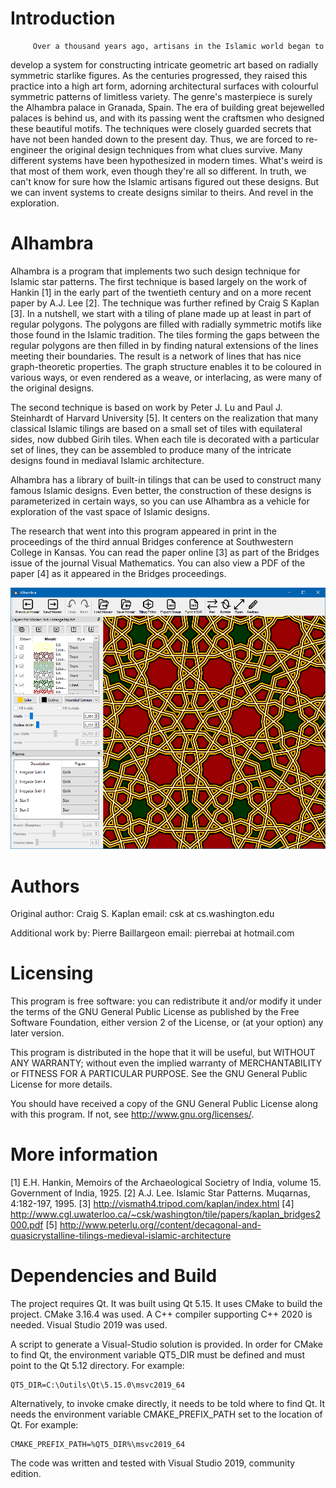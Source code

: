 # Introduction

         Over a thousand years ago, artisans in the Islamic world began to
develop a system for constructing intricate geometric art based on radially
symmetric starlike figures. As the centuries progressed, they raised this
practice into a high art form, adorning architectural surfaces with colourful
symmetric patterns of limitless variety. The genre's masterpiece is surely the
Alhambra palace in Granada, Spain.  The era of building great bejewelled
palaces is behind us, and with its passing went the craftsmen who designed
these beautiful motifs. The techniques were closely guarded secrets that have
not been handed down to the present day. Thus, we are forced to re-engineer the
original design techniques from what clues survive.  Many different systems
have been hypothesized in modern times. What's weird is that most of them work,
even though they're all so different. In truth, we can't know for sure how the
Islamic artisans figured out these designs. But we can invent systems to create
designs similar to theirs. And revel in the exploration.


# Alhambra

Alhambra is a program that implements two such design technique for Islamic
star patterns. The first technique is based largely on the work of Hankin [1]
in the early part of the twentieth century and on a more recent paper by A.J.
Lee [2]. The technique was further refined by Craig S Kaplan [3]. In a
nutshell, we start with a tiling of plane made up at least in part of regular
polygons.  The polygons are filled with radially symmetric motifs like those
found in the Islamic tradition. The tiles forming the gaps between the regular
polygons are then filled in by finding natural extensions of the lines meeting
their boundaries. The result is a network of lines that has nice
graph-theoretic properties. The graph structure enables it to be coloured in
various ways, or even rendered as a weave, or interlacing, as were many of the
original designs.


The second technique is based on work by Peter J. Lu and Paul J. Steinhardt of
Harvard University [5]. It centers on the realization that many classical
Islamic tilings are based on a small set of tiles with equilateral sides, now
dubbed Girih tiles. When each tile is decorated with a particular set of lines,
they can be assembled to produce many of the intricate designs found in
mediaval Islamic architecture.


Alhambra has a library of built-in tilings that can be used to construct many
famous Islamic designs. Even better, the construction of these designs is
parameterized in certain ways, so you can use Alhambra as a vehicle for
exploration of the vast space of Islamic designs.


The research that went into this program appeared in print in the proceedings of
the third annual Bridges conference at Southwestern College in Kansas. You can
read the paper online [3] as part of the Bridges issue of the journal Visual
Mathematics. You can also view a PDF of the paper [4] as it appeared in the
Bridges proceedings.


![Alhambra User Interface](https://github.com/pierrebai/Alhambra/blob/master/App.png "Alhambra User Interface")


# Authors

Original author: Craig S. Kaplan
email: csk at cs.washington.edu

Additional work by: Pierre Baillargeon
email: pierrebai at hotmail.com


# Licensing

This program is free software: you can redistribute it and/or modify
it under the terms of the GNU General Public License as published by
the Free Software Foundation, either version 2 of the License, or
(at your option) any later version.

This program is distributed in the hope that it will be useful,
but WITHOUT ANY WARRANTY; without even the implied warranty of
MERCHANTABILITY or FITNESS FOR A PARTICULAR PURPOSE.  See the
GNU General Public License for more details.

You should have received a copy of the GNU General Public License
along with this program.  If not, see <http://www.gnu.org/licenses/>. 


# More information

[1] E.H. Hankin, Memoirs of the Archaeological Societry of India, volume 15. Government of India, 1925.
[2] A.J. Lee. Islamic Star Patterns. Muqarnas, 4:182-197, 1995.
[3] http://vismath4.tripod.com/kaplan/index.html
[4] http://www.cgl.uwaterloo.ca/~csk/washington/tile/papers/kaplan_bridges2000.pdf
[5] http://www.peterlu.org//content/decagonal-and-quasicrystalline-tilings-medieval-islamic-architecture


# Dependencies and Build
The project requires Qt. It was built using Qt 5.15. It uses CMake to build the project.
CMake 3.16.4 was used. A C++ compiler supporting C++ 2020 is needed. Visual Studio 2019 was used.

A script to generate a Visual-Studio solution is provided. In order for CMake to find Qt,
the environment variable QT5_DIR must be defined and must point to the Qt 5.12 directory.
For example:

    QT5_DIR=C:\Outils\Qt\5.15.0\msvc2019_64

Alternatively, to invoke cmake directly, it needs to be told where to find Qt.
It needs the environment variable CMAKE_PREFIX_PATH set to the location of Qt.
For example:

    CMAKE_PREFIX_PATH=%QT5_DIR%\msvc2019_64

The code was written and tested with Visual Studio 2019, community edition.
